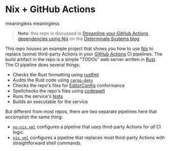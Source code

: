 # Nix + GitHub Actions
meaningless
meaningless

> **Note**: this repo is discussed in [Streamline your GitHub Actions
> dependencies using Nix][post] on the [Determinate Systems blog][blog].

This repo houses an example project that shows you how to use [Nix] to replace
(some) third-party Actions in your [GitHub Actions][actions] CI pipelines. The
build artifact in the repo is a simple "TODOs" web server written in [Rust]. The
CI pipeline does several things:

* Checks the Rust formatting using [rustfmt]
* Audits the Rust code using [`cargo-deny`][cargo-deny]
* Checks the repo's files for [EditorConfig] conformance
* Spellchecks the repo's files using [codespell]
* Runs the service's [tests]
* Builds an executable for the service

But different from most repos, there are two separate pipelines here that
accomplish the same thing:

* [`no-nix.yml`](./.github/workflows/no-nix.yml) configures a pipeline that uses
  third-party Actions for *all* CI logic.
* [`nix.yml`](./.github/workflows/nix.yml) configures a pipeline that replaces
  most third-party Actions with straightforward shell commands.

[actions]: https://github.com/features/actions/
[blog]: https://determinate.systems/posts/
[cargo-deny]: https://doc.rust-lang.org/cargo/
[checkout]: https://github.com/marketplace/actions/checkout/
[codespell]: https://github.com/codespell-project/codespell/
[editorconfig]: https://editorconfig.org/
[nix]: https://nixos.org/
[post]: https://determinate.systems/posts/nix-github-actions
[rust]: https://rust-lang.org/
[rustfmt]: https://rust-lang.github.io/rustfmt/
[tests]: ./src/main.rs#L47-L86
